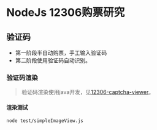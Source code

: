 # NodeJs 12306购票研究

## 验证码

* 第一阶段半自动购票，手工输入验证码
* 第二阶段使用验证码自动识别。

### 验证码渲染

> 验证码渲染使用java开发，见[12306-captcha-viewer](https://github.com/MedusaLeee/12306-captcha-viewer)。

#### 渲染测试

    node test/simpleImageView.js